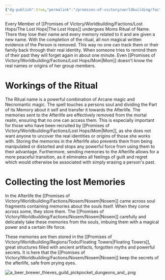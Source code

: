 ```yaml
---
{"dg-publish":true,"permalink":"/promises-of-victory/worldbuilding/factions/lost-hops/ritual-of-name/","title":"Ritual of Name","noteIcon":"Thing","created":"2023-01-25T02:26:54.086+01:00","updated":"2023-03-29T21:30:55.871+02:00"}
---
```


Every Member of [[Promises of Victory/Worldbuilding/Factions/Lost Hops/The Lost Hops\|The Lost Hops]] undergoes Moms Ritual of Name. There they lose their name and every memory related to it and are given a new name. With the completion of the ritual, all non magical written evidence of the Person is removed. This way no one can track them or their family back through their real identity. When someone tries to remind them of their past they will forget again in about one minute. Even [[Promises of Victory/Worldbuilding/Factions/Lost Hops/Mom\|Mom]] doesn't know the real names or origins of her group members.

# Workings of the Ritual
The Ritual name is a powerful combination of Arcane magic and Necromantic magic. The spell touches a persons soul and dividing the Part of its Memory about it self and transfer it towards the Afterlife. The memories sent to the Afterlife are effectively removed from the mortal realm, ensuring that no one can access them. This is especially important for those who have been recruited by [[Promises of Victory/Worldbuilding/Factions/Lost Hops/Mom\|Mom]], as she does not want anyone to uncover the real identities or origins of those she works with. Storing the memories in the Afterlife also prevents them from being manipulated or distorted and stops any powerful force from using them to their advantage. Furthermore, sending memories to the Afterlife allows for a more peaceful transition, as it eliminates all feelings of guilt and regret which would otherwise be associated with simply erasing a person's past.

# Collecting the lost Memories
In the Afterlife the [[Promises of Victory/Worldbuilding/Factions/Nosem/Nosem\|Nosem]] came across soul fragments containing memories about the souls itself. When they come across some, they store them.  The [[Promises of Victory/Worldbuilding/Factions/Nosem/Nosem\|Nosem]] carefully and delicately take these memories from the souls, imbuing them with a magical power and a certain life force. 

These memories are then stored in the [[Promises of Victory/Worldbuilding/Regions/Todo/Floating Towers\|Floating Towers]], great structures filled with ancient artifacts, forgotten myths and powerful secrets. It is here that the [[Promises of Victory/Worldbuilding/Factions/Nosem/Nosem\|Nosem]] keep the secrets of the afterlife, safe from prying eyes.


![a_beer_brewer_thieves_guild_pickpocket_dungeons_and_.png](/img/user/resources/Pictures/a_beer_brewer_thieves_guild_pickpocket_dungeons_and_.png)
